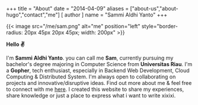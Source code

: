 +++
title = "About"
date = "2014-04-09"
aliases = ["about-us","about-hugo","contact","me"]
[ author ]
  name = "Sammi Aldhi Yanto"
+++

{{< image src="/me/sam.png" alt="me" position="left" style="border-radius: 20px 45px 20px 45px; width: 200px" >}}

**Hello ✌** 

I'm **Sammi Aldhi Yanto**. you can call me **Sam**, currently pursuing my bachelor's degree majoring in Computer Science from **Universitas Riau**. I'm a **Gopher**, tech enthusiast, especially in Backend Web Development, Cloud Computing & Distributed System. I'm always open to collaborating on projects and innovative/disruptive ideas. Find out more about me & feel free to connect with me [here](https://github.com/SemmiDev). I created this website to share my experiences, share knowledge or just a place to express what i want to write xixixi.
